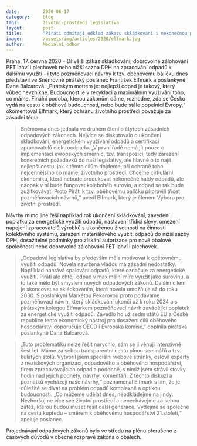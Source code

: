 ```yaml
---
date:         2020-06-17
category:     blog
tags:         životní-prostředí legislativa
layout:       post
title:        "Piráti odmítají odklad zákazu skládkování i nekonečnou produkci odpadu. Požadují maximální recyklaci a šetrná řešení"
image:        /assets/img/articles/2020/elfmark.jpg
author:       Mediální odbor
---  
```



Praha, 17. června 2020 – Dřívější zákaz skládkování, dobrovolné zálohování PET lahví i plechovek nebo nižší sazba DPH na zpracování odpadů k dalšímu využití - i tyto pozměňovací návrhy k tzv. oběhovému balíčku dnes představil ve Sněmovně pirátský poslanec František Elfmark a poslankyně Dana Balcarová. „Pirátským mottem je: nejlepší odpad je takový, který vůbec nevznikne. Budoucnost je v recyklaci a maximálním využívání toho, co máme. Finální podoba, kterou zákonům dáme, rozhodne, zda se Česko vydá na cestu k oběhové budoucnosti, nebo bude stále popelnicí Evropy,“ okomentoval Elfmark, který ochranu životního prostředí považuje za zásadní téma.

> Sněmovna dnes jednala ve druhém čtení o čtyřech zásadních odpadových zákonech. Nejvíce se diskutovalo o ukončení skládkování, energetickém využívání odpadů a certifikaci zpracovatelů elektroodpadu. „V první řadě nemá jít pouze o implementaci evropských směrnic, tzv. transpozici, tedy zařazení konkrétních požadavků do naší legislativy, ale hlavně o to najít nejlepší cestu, jak k těmto cílům dojdeme, při ochraně toho nejcennějšího co máme, životního prostředí. Chceme cirkulární ekonomiku, která nebude produkovat nekonečné haldy odpadů, ale naopak v ní bude fungovat kolebohěh surovin, a odpad se tak bude zužitkovávat. Proto Piráti k tzv. oběhovému balíčku připravili třicet pozměňovacích návrhů,“ uvedl Elfmark, který je členem Výboru pro životní prostředí.

Návrhy mimo jiné řeší například rok ukončení skládkování, zavedení poplatku za energetické využití odpadů, nastavení třídící slevy, omezení napojení zpracovatelů výrobků s ukončenou životností na činnosti kolektivního systému, zařazení materiálového využití odpadů do nižší sazby DPH, dosažitelné podmínky pro získání autorizace pro nové obalové společnosti nebo dobrovolné zálohování PET lahví i plechovek. 

> „Odpadová legislativa by především měla motivovat k opětovnému využití odpadů. Novela navržená vládou má zásadní nedostatky. Například nahrává spalování odpadů, které označuje za energetické využití. Piráti ale chtějí odpad v maximální míře využít jako surovinu, a to také mělo být smyslem nových odpadových zákonů. Dalším cílem je skoncovat se skládkováním, které novela umožňuje až do roku 2030. S poslankyní Markétou Pekarovou  proto podáváme pozměňovací návrh, který skládkování ukončí už k roku 2024 a s pirátským kolegou Elfmarkem pozměňovací návrh zavádějící poplatek za energetické využití odpadů. Zavedlo ho už sedm států EU a České republice tento ekonomický nástroj pro dosažení cílů oběhového hospodářství doporučuje OECD i Evropská komise,” doplnila pirátská poslankyně Dana Balcarová.

> „Tuto problematiku nelze řešit narychlo, sám se jí věnuji intenzivně šest let. Máme za sebou transparentní cestu plnou seminářů a tzv. kulatých stolů. Vytvořil jsem speciální webové stránky, oslovil experty z neziskových organizací, odpadového a oběhového hospodářství, firem zpracovávajících odpad a podobně, s nimiž jsem strávil stovky hodin nad jejich podněty, návrhy, komentáři. Z těchto diskuzí a poznatků vycházejí naše návrhy,“ poznamenal Elfmark s tím, že je důležité se dívat na problém odpadů komplexně a optikou budoucnosti. „Co můžeme udělat dnes, neodkládejme na jindy. Nezhoršujme více své životní prostředí a nenechávejme za sebou zátěž, kterou budou muset řešit další generace. Vydejme se společně na cestu kupředu – směrem k oběhovému hospodářství 21.století,“ apeluje poslanec.

Projednávání odpadových zákonů bylo ve středu na plénu přerušeno z časových důvodů v obecné rozpravě zákona o obalech.
